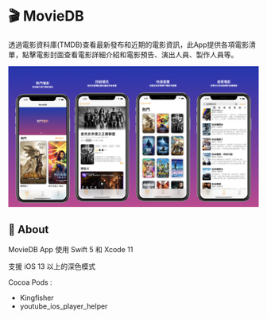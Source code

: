 # 🎬 MovieDB
透過電影資料庫(TMDB)查看最新發布和近期的電影資訊，此App提供各項電影清單，點擊電影封面查看電影詳細介紹和電影預告、演出人員、製作人員等。


<p>
  <img src="https://github.com/senlinGH/MovieDB/blob/master/MovieDB%20Github%20README.jpeg?raw=true" width="610">
</p>

## 🔎 About
MovieDB App 使用 Swift 5 和 Xcode 11

支援 iOS 13 以上的深色模式

Cocoa Pods :
- Kingfisher
- youtube_ios_player_helper



